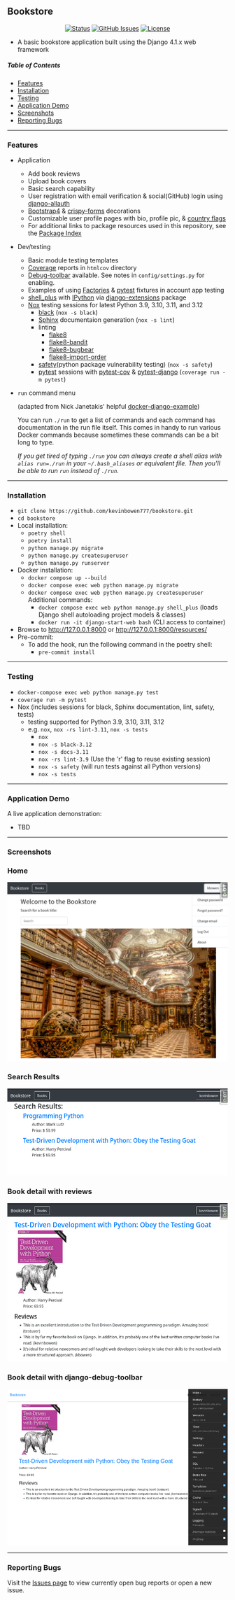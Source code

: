## Bookstore 

<div align="center">

  [![Status](https://img.shields.io/badge/status-active-success.svg)]() 
  [![GitHub Issues](https://img.shields.io/github/issues/kevinbowen777/bookstore.svg)](https://github.com/kevinbowen777/bookstore/issues)
  [![License](https://img.shields.io/badge/license-MIT-blue.svg)](/LICENSE)

</div>

- A basic bookstore application built using the Django 4.1.x web framework

##### Table of Contents
 - [Features](#features)
 - [Installation](#installation)
 - [Testing](#testing)
 - [Application Demo](#application-demo)
 - [Screenshots](#screenshots)
 - [Reporting Bugs](#reporting-bugs)

---

### Features
 - Application
     - Add book reviews
     - Upload book covers
     - Basic search capability
     - User registration with email verification & social(GitHub) login using [django-allauth](https://pypi.org/project/django-allauth/)
     - [Bootstrap4](https://pypi.org/project/django-bootstrap4/) & [crispy-forms](https://pypi.org/project/django-crispy-forms/) decorations
     - Customizable user profile pages with bio, profile pic, & [country flags](https://pypi.python.org/pypi/django-countries)
     - For additional links to package resources used in this repository, see the [Package Index](docs/package_index.md)
 - Dev/testing
     - Basic module testing templates
     - [Coverage](https://pypi.org/project/coverage/) reports in `htmlcov` directory
     - [Debug-toolbar](https://pypi.org/project/django-debug-toolbar/) available. See notes in `config/settings.py` for enabling.
     - Examples of using [Factories](https://pypi.org/project/factory-boy/) & [pytest](https://pypi.org/project/pytest/) fixtures in account app testing
     - [shell_plus](https://django-extensions.readthedocs.io/en/latest/shell_plus.html) with [IPython](https://pypi.org/project/ipython/) via [django-extensions](https://pypi.python.org/pypi/django-extensions/) package
     - [Nox](https://pypi.org/project/nox/) testing sessions for latest Python 3.9, 3.10, 3.11, and 3.12 
         - [black](https://pypi.org/project/black/) (`nox -s black`)
         - [Sphinx](https://pypi.org/project/Sphinx/) documentaion generation (`nox -s lint`)
         - linting
             - [flake8](https://pypi.org/project/flake8/)
             - [flake8-bandit](https://pypi.org/project/flake8-bandit/)
             - [flake8-bugbear](https://pypi.org/project/flake8-bugbear/)
             - [flake8-import-order](https://pypi.org/project/flake8-import-order/)
         - [safety](https://pypi.org/project/safety/)(python package vulnerability testing) (`nox -s safety`)
         - [pytest](https://docs.pytest.org/en/latest/) sessions with
           [pytest-cov](https://pypi.org/project/pytest-cov/) &
           [pytest-django](https://pypi.org/project/pytest-django/) (`coverage run -m pytest`) 
  - `run` command menu
      
    (adapted from Nick Janetakis' helpful [docker-django-example](https://github.com/nickjj/docker-django-example))
      
    You can run `./run` to get a list of commands and each command has documentation in the run file itself. This comes in handy to run various Docker commands because sometimes these commands can be a bit long to type. 
      
    *If you get tired of typing `./run` you can always create a shell alias with
`alias run=./run` in your `~/.bash_aliases` or equivalent file. Then you'll be
able to run `run` instead of `./run`.*  

---

### Installation
 - `git clone https://github.com/kevinbowen777/bookstore.git`
 - `cd bookstore`
 - Local installation:
     - `poetry shell`
     - `poetry install`
     - `python manage.py migrate`
     - `python manage.py createsuperuser`
     - `python manage.py runserver`
 - Docker installation:
     - `docker compose up --build`
     - `docker compose exec web python manage.py migrate`
     - `docker compose exec web python manage.py createsuperuser`
     Additional commands:
       - `docker compose exec web python manage.py shell_plus`
         (loads Django shell autoloading project models & classes)
       - `docker run -it django-start-web bash`
         (CLI access to container)
 - Browse to http://127.0.0.1:8000 or http://127.0.0.1:8000/resources/
 - Pre-commit:
     - To add the hook, run the following command in the poetry shell:
         - `pre-commit install`

---

### Testing
 - `docker-compose exec web python manage.py test`
 - `coverage run -m pytest`
 - Nox (includes sessions for black, Sphinx documentation, lint, safety, tests)
     - testing supported for Python 3.9, 3.10, 3.11, 3.12
     - e.g. `nox`, `nox -rs lint-3.11`, `nox -s tests`
       - `nox`
       - `nox -s black-3.12`
       - `nox -s docs-3.11`
       - `nox -rs lint-3.9` (Use the 'r' flag to reuse existing session)
       - `nox -s safety` (will run tests against all Python versions)
       - `nox -s tests`

---

### Application Demo
A live application demonstration:
 - TBD

---

### Screenshots

### Home
![Home](images/bookstore_home.png)

### Search Results
![Search Results](images/bookstore_search-results.png)

### Book detail with reviews
![Book detail](images/bookstore_detail-review.png)

### Book detail with django-debug-toolbar
![Detail debug-toolbar](images/bookstore_booklist_debug-toolbar.png)

---

### Reporting Bugs

   Visit the [Issues page](https://github.com/kevinbowen777/bookstore/issues)
      to view currently open bug reports or open a new issue.
